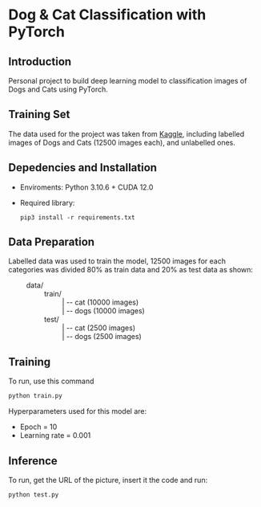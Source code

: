 # Dog & Cat Classification with PyTorch


## Introduction 

Personal project to build deep learning model to classification images of Dogs and Cats using PyTorch.

## Training Set

The data  used for the project was taken from [Kaggle](https://www.kaggle.com/competitions/dogs-vs-cats/data), including labelled images of Dogs and Cats (12500 images each), and unlabelled ones. 

## Depedencies and Installation
- Enviroments: Python 3.10.6 + CUDA 12.0

- Required library:
    ```pip3 install torch torchvision torchaudio --index-url https://download.pytorch.org/whl/cu118
    pip3 install -r requirements.txt
    ```

## Data Preparation

Labelled data was used to train the model, 12500 images for each categories was divided 80% as train data and 20% as test data as shown:

$\qquad$ data/ <br>
$\qquad$ $\qquad$ train/ <br>
$\qquad$ $\qquad$ $\qquad$  | -- cat (10000 images) <br>
$\qquad$ $\qquad$ $\qquad$  | -- dogs (10000 images) <br>
$\qquad$ $\qquad$ test/ <br>
$\qquad$ $\qquad$ $\qquad$  | -- cat (2500 images) <br>
$\qquad$ $\qquad$ $\qquad$  | -- dogs (2500 images) <br>

## Training

To run, use this command
``` bash
python train.py
```

Hyperparameters used for this model are:

- Epoch = 10
- Learning rate = 0.001

## Inference

To run, get the URL of the picture, insert it the code and run:
```bash
python test.py
```



